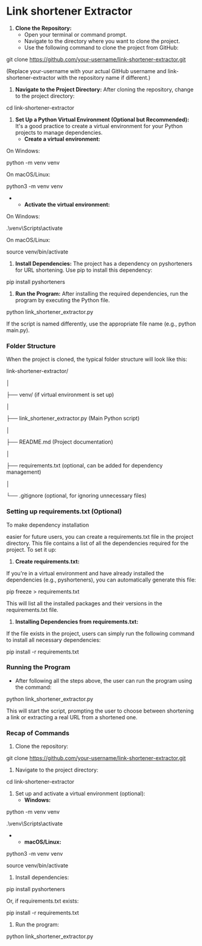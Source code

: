 # Link shortener Extractor

1. **Clone the Repository:**
    - Open your terminal or command prompt.
    - Navigate to the directory where you want to clone the project.
    - Use the following command to clone the project from GitHub:

git clone <https://github.com/your-username/link-shortener-extractor.git>

(Replace your-username with your actual GitHub username and link-shortener-extractor with the repository name if different.)

1. **Navigate to the Project Directory:** After cloning the repository, change to the project directory:

cd link-shortener-extractor

1. **Set Up a Python Virtual Environment (Optional but Recommended):** It's a good practice to create a virtual environment for your Python projects to manage dependencies.
    - **Create a virtual environment:**

On Windows:

python -m venv venv

On macOS/Linux:

python3 -m venv venv

- - **Activate the virtual environment:**

On Windows:

.\\venv\\Scripts\\activate

On macOS/Linux:

source venv/bin/activate

1. **Install Dependencies:** The project has a dependency on pyshorteners for URL shortening. Use pip to install this dependency:

pip install pyshorteners

1. **Run the Program:** After installing the required dependencies, run the program by executing the Python file.

python link_shortener_extractor.py

If the script is named differently, use the appropriate file name (e.g., python main.py).

### Folder Structure

When the project is cloned, the typical folder structure will look like this:

link-shortener-extractor/

│

├── venv/ (if virtual environment is set up)

│

├── link_shortener_extractor.py (Main Python script)

│

├── README.md (Project documentation)

│

├── requirements.txt (optional, can be added for dependency management)

│

└── .gitignore (optional, for ignoring unnecessary files)

### Setting up requirements.txt (Optional)

To make dependency installation

easier for future users, you can create a requirements.txt file in the project directory. This file contains a list of all the dependencies required for the project. To set it up:

1. **Create requirements.txt:**

If you're in a virtual environment and have already installed the dependencies (e.g., pyshorteners), you can automatically generate this file:

pip freeze > requirements.txt

This will list all the installed packages and their versions in the requirements.txt file.

1. **Installing Dependencies from requirements.txt:**

If the file exists in the project, users can simply run the following command to install all necessary dependencies:

pip install -r requirements.txt

### Running the Program

- After following all the steps above, the user can run the program using the command:

python link_shortener_extractor.py

This will start the script, prompting the user to choose between shortening a link or extracting a real URL from a shortened one.

### Recap of Commands

1. Clone the repository:

git clone <https://github.com/your-username/link-shortener-extractor.git>

1. Navigate to the project directory:

cd link-shortener-extractor

1. Set up and activate a virtual environment (optional):
    - **Windows:**

python -m venv venv

.\\venv\\Scripts\\activate

- - **macOS/Linux:**

python3 -m venv venv

source venv/bin/activate

1. Install dependencies:

pip install pyshorteners

Or, if requirements.txt exists:

pip install -r requirements.txt

1. Run the program:

python link_shortener_extractor.py
